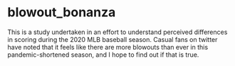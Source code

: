 # blowout_bonanza
This is a study undertaken in an effort to understand perceived differences in scoring during the 2020 MLB baseball season.  Casual fans on twitter have noted that it feels like there are more blowouts than ever in this pandemic-shortened season, and I hope to find out if that is true.

